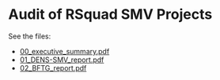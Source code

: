 # Audit of RSquad SMV Projects

See the files:
* [00_executive_summary.pdf](00_executive_summary.pdf)
* [01_DENS-SMV_report.pdf](01_DENS-SMV_report.pdf)
* [02_BFTG_report.pdf](02_BFTG_report.pdf)
